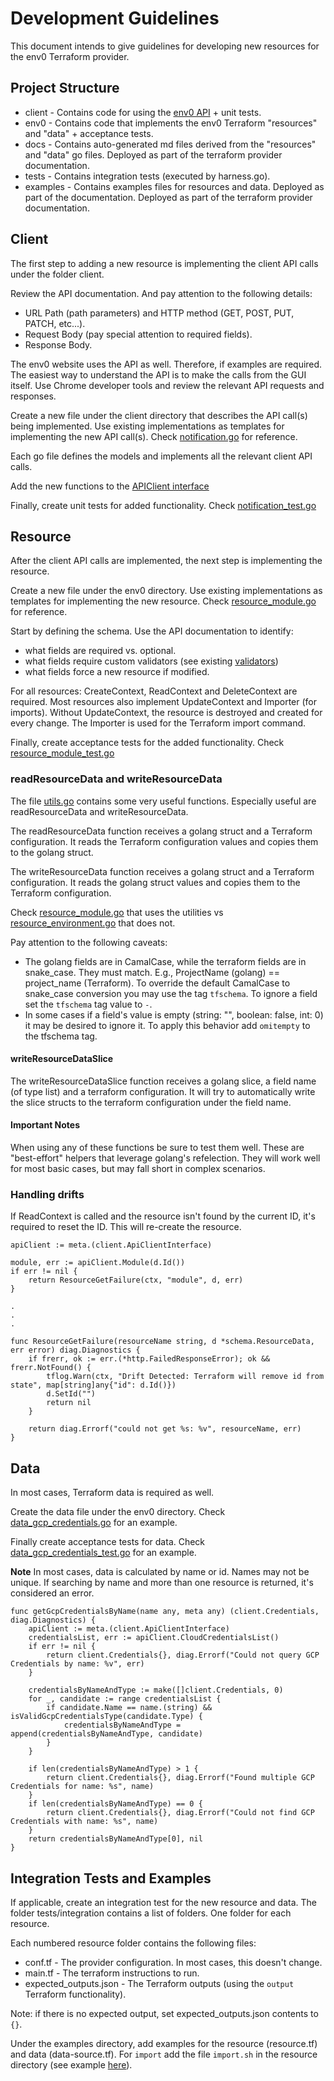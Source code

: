 # Development Guidelines

This document intends to give guidelines for developing new resources for the env0 Terraform provider.

## Project Structure

- client - Contains code for using the [env0 API](https://developer.env0.com/docs/api) + unit tests.
- env0 - Contains code that implements the env0 Terraform "resources" and "data" + acceptance tests.
- docs - Contains auto-generated md files derived from the "resources" and "data" go files. Deployed as part of the terraform provider documentation.
- tests - Contains integration tests (executed by harness.go).
- examples - Contains examples files for resources and data. Deployed as part of the documentation. Deployed as part of the terraform provider documentation.

## Client

The first step to adding a new resource is implementing the client API calls under the folder client.

Review the API documentation. And pay attention to the following details:

- URL Path (path parameters) and HTTP method (GET, POST, PUT, PATCH, etc...).
- Request Body (pay special attention to required fields).
- Response Body.

The env0 website uses the API as well. Therefore, if examples are required. The easiest way to understand the API is to make the calls from the GUI itself. Use Chrome developer tools and review the relevant API requests and responses.

Create a new file under the client directory that describes the API call(s) being implemented. Use existing implementations as templates for implementing the new API call(s). Check [notification.go](./client/notification.go) for reference.

Each go file defines the models and implements all the relevant client API calls.

Add the new functions to the [APIClient interface](./client/api_client.go)

Finally, create unit tests for added functionality. Check [notification_test.go](./client/notification_test.go)

## Resource

After the client API calls are implemented, the next step is implementing the resource.

Create a new file under the env0 directory. Use existing implementations as templates for implementing the new resource. Check [resource_module.go](./env0/resource_module.go) for reference.

Start by defining the schema. Use the API documentation to identify:

- what fields are required vs. optional.
- what fields require custom validators (see existing [validators](./env0/validators.go))
- what fields force a new resource if modified.

For all resources: CreateContext, ReadContext and DeleteContext are required.
Most resources also implement UpdateContext and Importer (for imports).
Without UpdateContext, the resource is destroyed and created for every change.
The Importer is used for the Terraform import command.

Finally, create acceptance tests for the added functionality. Check [resource_module_test.go](./env0/resource_module_test.go)

### readResourceData and writeResourceData

The file [utils.go](./env0/utils.go) contains some very useful functions.
Especially useful are readResourceData and writeResourceData.

The readResourceData function receives a golang struct and a Terraform configuration. It reads the Terraform configuration values and copies them to the golang struct.

The writeResourceData function receives a golang struct and a Terraform configuration. It reads the golang struct values and copies them to the Terraform configuration.

Check [resource_module.go](./env0/resource_module.go) that uses the utilities vs [resource_environment.go](./env0/resource_environment.go) that does not.

Pay attention to the following caveats:

- The golang fields are in CamalCase, while the terraform fields are in snake_case. They must match. E.g., ProjectName (golang) == project_name (Terraform). To override the default CamalCase to snake_case conversion you may use the tag `tfschema`. To ignore a field set the `tfschema` tag value to `-`.
- In some cases if a field's value is empty (string: "", boolean: false, int: 0) it may be desired to ignore it. To apply this behavior add `omitempty` to the tfschema tag.

#### writeResourceDataSlice

The writeResourceDataSlice function receives a golang slice, a field name (of type list) and a terraform configuration.
It will try to automatically write the slice structs to the terraform configuration under the field name.

#### Important Notes

When using any of these functions be sure to test them well.
These are "best-effort" helpers that leverage golang's refelection. They will work well for most basic cases, but may fall short in complex scenarios.

### Handling drifts

If ReadContext is called and the resource isn't found by the current ID, it's required to reset the ID.
This will re-create the resource.

```
apiClient := meta.(client.ApiClientInterface)

module, err := apiClient.Module(d.Id())
if err != nil {
    return ResourceGetFailure(ctx, "module", d, err)
}

.
.
.

func ResourceGetFailure(resourceName string, d *schema.ResourceData, err error) diag.Diagnostics {
    if frerr, ok := err.(*http.FailedResponseError); ok && frerr.NotFound() {
        tflog.Warn(ctx, "Drift Detected: Terraform will remove id from state", map[string]any{"id": d.Id()})
        d.SetId("")
        return nil
    }

    return diag.Errorf("could not get %s: %v", resourceName, err)
}
```

## Data

In most cases, Terraform data is required as well.

Create the data file under the env0 directory.
Check [data_gcp_credentials.go](./env0/data_gcp_credentials.go) for an example.

Finally create acceptance tests for data. Check [data_gcp_credentials_test.go](./env0/data_gcp_credentials_test.go) for an example.

**Note** In most cases, data is calculated by name or id. Names may not be unique. If searching by name and more than one resource is returned, it's considered an error.

```
func getGcpCredentialsByName(name any, meta any) (client.Credentials, diag.Diagnostics) {
    apiClient := meta.(client.ApiClientInterface)
    credentialsList, err := apiClient.CloudCredentialsList()
    if err != nil {
        return client.Credentials{}, diag.Errorf("Could not query GCP Credentials by name: %v", err)
    }

    credentialsByNameAndType := make([]client.Credentials, 0)
    for _, candidate := range credentialsList {
        if candidate.Name == name.(string) && isValidGcpCredentialsType(candidate.Type) {
            credentialsByNameAndType = append(credentialsByNameAndType, candidate)
        }
    }

    if len(credentialsByNameAndType) > 1 {
        return client.Credentials{}, diag.Errorf("Found multiple GCP Credentials for name: %s", name)
    }
    if len(credentialsByNameAndType) == 0 {
        return client.Credentials{}, diag.Errorf("Could not find GCP Credentials with name: %s", name)
    }
    return credentialsByNameAndType[0], nil
}
```

## Integration Tests and Examples

If applicable, create an integration test for the new resource and data.
The folder tests/integration contains a list of folders. One folder for each resource.

Each numbered resource folder contains the following files:

- conf.tf - The provider configuration. In most cases, this doesn't change.
- main.tf - The terraform instructions to run.
- expected_outputs.json - The Terraform outputs (using the `output` Terraform functionality).

Note: if there is no expected output, set expected_outputs.json contents to `{}`.

Under the examples directory, add examples for the resource (resource.tf) and data (data-source.tf).
For `import` add the file `import.sh` in the resource directory (see example [here](./examples/resources/env0_api_key/import.sh)).
